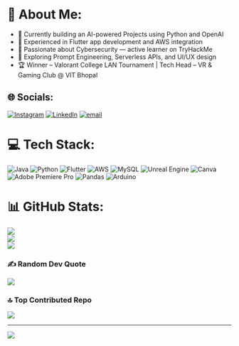 # 💫 About Me:
- 🎯 Currently building an AI-powered Projects using Python and OpenAI
- 📱 Experienced in Flutter app development and AWS integration
- 🔐 Passionate about Cybersecurity — active learner on TryHackMe
- 🌱 Exploring Prompt Engineering, Serverless APIs, and UI/UX design
- 🏆 Winner – Valorant College LAN Tournament | Tech Head – VR & Gaming Club @ VIT Bhopal



## 🌐 Socials:
[![Instagram](https://img.shields.io/badge/Instagram-%23E4405F.svg?logo=Instagram&logoColor=white)](https://instagram.com/joyyyy.exe) [![LinkedIn](https://img.shields.io/badge/LinkedIn-%230077B5.svg?logo=linkedin&logoColor=white)](https://linkedin.com/in/https://www.linkedin.com/in/joy-dalal ) [![email](https://img.shields.io/badge/Email-D14836?logo=gmail&logoColor=white)](mailto:djjoy2002@gmail.com) 

# 💻 Tech Stack:
![Java](https://img.shields.io/badge/java-%23ED8B00.svg?style=for-the-badge&logo=openjdk&logoColor=white) ![Python](https://img.shields.io/badge/python-3670A0?style=for-the-badge&logo=python&logoColor=ffdd54) ![Flutter](https://img.shields.io/badge/Flutter-%2302569B.svg?style=for-the-badge&logo=Flutter&logoColor=white) ![AWS](https://img.shields.io/badge/AWS-%23FF9900.svg?style=for-the-badge&logo=amazon-aws&logoColor=white) ![MySQL](https://img.shields.io/badge/mysql-4479A1.svg?style=for-the-badge&logo=mysql&logoColor=white) ![Unreal Engine](https://img.shields.io/badge/unrealengine-%23313131.svg?style=for-the-badge&logo=unrealengine&logoColor=white) ![Canva](https://img.shields.io/badge/Canva-%2300C4CC.svg?style=for-the-badge&logo=Canva&logoColor=white) ![Adobe Premiere Pro](https://img.shields.io/badge/Adobe%20Premiere%20Pro-9999FF.svg?style=for-the-badge&logo=Adobe%20Premiere%20Pro&logoColor=white) ![Pandas](https://img.shields.io/badge/pandas-%23150458.svg?style=for-the-badge&logo=pandas&logoColor=white) ![Arduino](https://img.shields.io/badge/-Arduino-00979D?style=for-the-badge&logo=Arduino&logoColor=white)
# 📊 GitHub Stats:
![](https://github-readme-stats.vercel.app/api?username=JOYDALAL7&theme=dark&hide_border=true&include_all_commits=true&count_private=false)<br/>
![](https://nirzak-streak-stats.vercel.app/?user=JOYDALAL7&theme=dark&hide_border=true)<br/>
![](https://github-readme-stats.vercel.app/api/top-langs/?username=JOYDALAL7&theme=dark&hide_border=true&include_all_commits=true&count_private=false&layout=compact)

### ✍️ Random Dev Quote
![](https://quotes-github-readme.vercel.app/api?type=vetical&theme=dark)

### 🔝 Top Contributed Repo
![](https://github-contributor-stats.vercel.app/api?username=JOYDALAL7&limit=5&theme=dark&combine_all_yearly_contributions=true)

---
[![](https://visitcount.itsvg.in/api?id=JOYDALAL7&icon=0&color=0)](https://visitcount.itsvg.in)

<!-- Proudly created with GPRM ( https://gprm.itsvg.in ) -->
